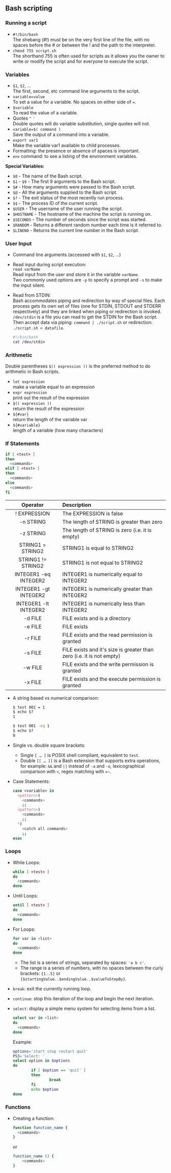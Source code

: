 ## Bash scripting

### Running a script

- `#!/bin/bash`  
The shebang (#!) must be on the very first line of the file, with no spaces before the # or between the ! and the path to the interpreter.
- `chmod 755 script.sh`  
The shorthand 755 is often used for scripts as it allows you the owner to write or modify the script and for everyone to execute the script.

### Variables

- `$1`, `$2`, ...  
The first, second, etc command line arguments to the script.
- `variable=value`  
To set a value for a variable. No spaces on either side of `=`.
- `$variable`    
To read the value of a variable.
- Quotes `"` `'`  
Double quotes will do variable substitution, single quotes will not.
- `variable=$( command )`  
Save the output of a command into a variable.
- `export var1`  
Make the variable var1 available to child processes.
- Formatting: the presence or absence of spaces is important.
- `env` command: to see a listing of the environment variables.

__Special Variables:__

- `$0` - The name of the Bash script.
- `$1` - `$9` - The first 9 arguments to the Bash script.
- `$#` - How many arguments were passed to the Bash script.
- `$@` - All the arguments supplied to the Bash script.
- `$?` - The exit status of the most recently run process.
- `$$` - The process ID of the current script.
- `$USER` - The username of the user running the script.
- `$HOSTNAME` - The hostname of the machine the script is running on.
- `$SECONDS` - The number of seconds since the script was started.
- `$RANDOM` - Returns a different random number each time is it referred to.
- `$LINENO` - Returns the current line number in the Bash script.

### User Input

- Command line arguments (accessed with `$1`, `$2`, ...)  
- Read input during script execution:  
	`read varName`  
	Read input from the user and store it in the variable `varName`.  
  Two commonly used options are `-p` to specify a prompt and `-s` to make the input silent.  
- Read from STDIN:    
  Bash accommodates piping and redirection by way of special files. Each process gets its own set of files (one for STDIN, STDOUT and STDERR respectively) and they are linked when piping or redirection is invoked.  
  `/dev/stdin` is a file you can read to get the STDIN for the Bash script.  
  Then accept data via piping: `command | ./script.sh` or redirection: `./script.sh < datafile`.

  ```bash
  #!/bin/bash
  cat /dev/stdin
  ```

### Arithmetic

Double parentheses `$(( expression ))` is the preferred method to do arithmetic in Bash scripts.

- `let expression`  
make a variable equal to an expression
- `expr expression`  
print out the result of the expression
- `$(( expression ))`  
return the result of the expression
- `${#var}`  
return the length of the variable var
- `${#variable}`  
length of a variable (how many characters)

### If Statements

```bash
if [ <test> ]
then
  <commands>
elif [ <test> ]
then
  <commands>
else
  <commands>
fi
```

Operator | Description
:---: | :---
! EXPRESSION | The EXPRESSION is false
-n STRING | The length of STRING is greater than zero
-z STRING | The length of STRING is zero (i.e. it is empty)
STRING1 = STRING2 | STRING1 is equal to STRING2
STRING1 != STRING2  | STRING1 is not equal to STRING2
INTEGER1 -eq INTEGER2 | INTEGER1 is numerically equal to INTEGER2
INTEGER1 -gt INTEGER2 | INTEGER1 is numerically greater than INTEGER2
INTEGER1 -lt INTEGER2 | INTEGER1 is numerically less than INTEGER2
-d FILE | FILE exists and is a directory
-e FILE | FILE exists
-r FILE | FILE exists and the read permission is granted
-s FILE | FILE exists and it's size is greater than zero (i.e. it is not empty)
-w FILE | FILE exists and the write permission is granted
-x FILE | FILE exists and the execute permission is granted

- A string based vs numerical comparison:

	```bash
	$ test 001 = 1
	$ echo $?
	1
	```

	```bash
	$ test 001 -eq 1
	$ echo $?
	0
	```

- Single vs. double square brackets:  
  - Single `[ … ]` is POSIX shell compliant, equivalent to `test`.  
  - Double `[[ … ]]` is a Bash extension that supports extra operations, for example: `&&` and `||` instead of `-a` and `-o`, lexicographical comparison with `<`, regex matching with `=~`.


- Case Statements:

	```bash
	case <variable> in
	  <pattern>)
	    <commands>
	    ;;
	  <pattern>)
	    <commands>
	    ;;
	  *)
	    <catch all commands>
	    ;;
	esac
	```

### Loops

- While Loops:

  ```bash
  while [ <test> ]
  do
    <commands>
  done
  ```

- Until Loops:

  ```bash
  until [ <test> ]
  do
    <commands>
  done
  ```

- For Loops:

  ```bash
  for var in <list>
  do
    <commands>
  done
  ```

  - The list is a series of strings, separated by spaces: `'a b c'`.  
  - The range is a series of numbers, with no spaces between the curly brackets: `{1..5}` or `{$startingValue..$endingValue..$valueToStepBy}`.

- `break`: exit the currently running loop.

- `continue`: stop this iteration of the loop and begin the next iteration.

- `select`: display a simple menu system for selecting items from a list.

  ```bash
  select var in <list>
  do
    <commands>
  done
  ```

  Example:

  ```bash
  options='start stop restart quit'
  PS3='Select: '
  select option in $options
  do
          if [ $option == 'quit' ]
          then
                  break
          fi
          echo $option
  done
  ```

### Functions

- Creating a function:

  ```bash
  function function_name {
    <commands>
  }
  ```

  or

	```bash
	function_name () {
		<commands>
	}
	```

